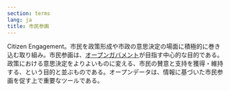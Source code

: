 ```yaml
---
section: terms
lang: ja
title: 市民参画 
---
```


Citizen Engagement。市民を政策形成や市政の意思決定の場面に積極的に巻き込む取り組み。市民参画は、[オープンガバメント](/glossary/ja/terms/open-government/)が目指す中心的な目的である。政策における意思決定をよりよいものに変える、市民の賛意と支持を獲得・維持する、という目的と並ぶものである。オープンデータは、情報に基づいた市民参画を促す上で重要なツールである。
